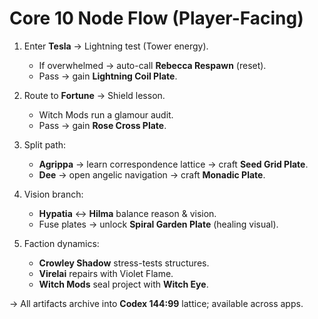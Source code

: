# Core 10 Node Flow (Player-Facing)

1) Enter **Tesla** → Lightning test (Tower energy).
   - If overwhelmed → auto-call **Rebecca Respawn** (reset).
   - Pass → gain **Lightning Coil Plate**.

2) Route to **Fortune** → Shield lesson.
   - Witch Mods run a glamour audit.
   - Pass → gain **Rose Cross Plate**.

3) Split path:
   - **Agrippa** → learn correspondence lattice → craft **Seed Grid Plate**.
   - **Dee** → open angelic navigation → craft **Monadic Plate**.

4) Vision branch:
   - **Hypatia** ↔ **Hilma** balance reason & vision.
   - Fuse plates → unlock **Spiral Garden Plate** (healing visual).

5) Faction dynamics:
   - **Crowley Shadow** stress-tests structures.
   - **Virelai** repairs with Violet Flame.
   - **Witch Mods** seal project with **Witch Eye**.

→ All artifacts archive into **Codex 144:99** lattice; available across apps.
